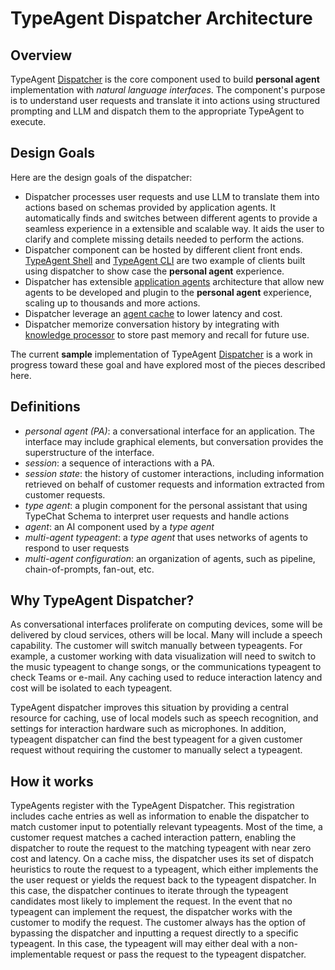# TypeAgent Dispatcher Architecture

## Overview

TypeAgent [Dispatcher](../../ts/packages/dispatcher) is the core component used to build **personal agent** implementation with _natural language interfaces_. The component's purpose is to understand user requests and translate it into actions using structured prompting and LLM and dispatch them to the appropriate TypeAgent to execute.

## Design Goals

Here are the design goals of the dispatcher:

- Dispatcher processes user requests and use LLM to translate them into actions based on schemas provided by application agents. It automatically finds and switches between different agents to provide a seamless experience in a extensible and scalable way. It aids the user to clarify and complete missing details needed to perform the actions.
- Dispatcher component can be hosted by different client front ends. [TypeAgent Shell](../../ts/packages/shell) and [TypeAgent CLI](../../ts/packages/cli) are two example of clients built using dispatcher to show case the **personal agent** experience.
- Dispatcher has extensible [application agents](../../ts/packages/agentSdk/README.md) architecture that allow new agents to be developed and plugin to the **personal agent** experience, scaling up to thousands and more actions.
- Dispatcher leverage an [agent cache](../../ts/packages/cache/README.md) to lower latency and cost.
- Dispatcher memorize conversation history by integrating with [knowledge processor](./knowPro.md) to store past memory and recall for future use.

The current **sample** implementation of TypeAgent [Dispatcher](../../ts/packages/dispatcher) is a work in progress toward these goal and have explored most of the pieces described here.

## Definitions

- _personal agent (PA)_: a conversational interface for an application. The interface may include graphical elements, but conversation provides the superstructure of the interface.
- _session_: a sequence of interactions with a PA.
- _session state_: the history of customer interactions, including information retrieved on behalf of customer requests and information extracted from customer requests.
- _type agent_: a plugin component for the personal assistant that using TypeChat Schema to interpret user requests and handle actions
- _agent_: an AI component used by a _type agent_
- _multi-agent typeagent_: a _type agent_ that uses networks of agents to respond to user requests
- _multi-agent configuration_: an organization of agents, such as pipeline, chain-of-prompts, fan-out, etc.

## Why TypeAgent Dispatcher?

As conversational interfaces proliferate on computing devices, some will be delivered by cloud services, others will be local. Many will include a speech capability. The customer will switch manually between typeagents. For example, a customer working with data visualization will need to switch to the music typeagent to change songs, or the communications typeagent to check Teams or e-mail. Any caching used to reduce interaction latency and cost will be isolated to each typeagent.

TypeAgent dispatcher improves this situation by providing a central resource for caching, use of local models such as speech recognition, and settings for interaction hardware such as microphones. In addition, typeagent dispatcher can find the best typeagent for a given customer request without requiring the customer to manually select a typeagent.

## How it works

TypeAgents register with the TypeAgent Dispatcher. This registration includes cache entries as well as information to enable the dispatcher to match customer input to potentially relevant typeagents. Most of the time, a customer request matches a cached interaction pattern, enabling the dispatcher to route the request to the matching typeagent with near zero cost and latency. On a cache miss, the dispatcher uses its set of dispatch heuristics to route the request to a typeagent, which either implements the the user request or yields the request back to the typeagent dispatcher. In this case, the dispatcher continues to iterate through the typeagent candidates most likely to implement the request. In the event that no typeagent can implement the request, the dispatcher works with the customer to modify the request. The customer always has the option of bypassing the dispatcher and inputting a request directly to a specific typeagent. In this case, the typeagent will may either deal with a non-implementable request or pass the request to the typeagent dispatcher.
